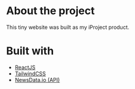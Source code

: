 # About the project
This tiny website was built as my iProject product.

# Built with
* [ReactJS](tailwindcss.com)
* [TailwindCSS](reactjs.org)
* [NewsData.io (API)](https://newsdata.io/)
